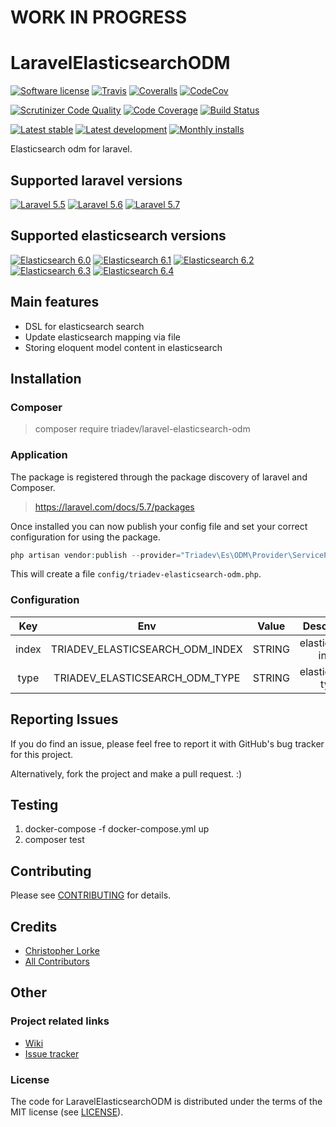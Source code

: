 # WORK IN PROGRESS

# LaravelElasticsearchODM

[![Software license][ico-license]](LICENSE)
[![Travis][ico-travis]][link-travis]
[![Coveralls](https://coveralls.io/repos/github/triadev/LaravelElasticsearchODM/badge.svg?branch=master)](https://coveralls.io/github/triadev/LaravelElasticsearchODM?branch=master)
[![CodeCov](https://codecov.io/gh/triadev/LaravelElasticsearchODM/branch/master/graph/badge.svg)](https://codecov.io/gh/triadev/LaravelElasticsearchODM)

[![Scrutinizer Code Quality](https://scrutinizer-ci.com/g/triadev/LaravelElasticsearchODM/badges/quality-score.png?b=master)](https://scrutinizer-ci.com/g/triadev/LaravelElasticsearchODM/?branch=master)
[![Code Coverage](https://scrutinizer-ci.com/g/triadev/LaravelElasticsearchODM/badges/coverage.png?b=master)](https://scrutinizer-ci.com/g/triadev/LaravelElasticsearchODM/?branch=master)
[![Build Status](https://scrutinizer-ci.com/g/triadev/LaravelElasticsearchODM/badges/build.png?b=master)](https://scrutinizer-ci.com/g/triadev/LaravelElasticsearchODM/build-status/master)

[![Latest stable][ico-version-stable]][link-packagist]
[![Latest development][ico-version-dev]][link-packagist]
[![Monthly installs][ico-downloads-monthly]][link-downloads]

Elasticsearch odm for laravel.

## Supported laravel versions
[![Laravel 5.5][icon-l55]][link-laravel]
[![Laravel 5.6][icon-l56]][link-laravel]
[![Laravel 5.7][icon-l57]][link-laravel]

## Supported elasticsearch versions
[![Elasticsearch 6.0][icon-e60]][link-elasticsearch]
[![Elasticsearch 6.1][icon-e61]][link-elasticsearch]
[![Elasticsearch 6.2][icon-e62]][link-elasticsearch]
[![Elasticsearch 6.3][icon-e63]][link-elasticsearch]
[![Elasticsearch 6.4][icon-e64]][link-elasticsearch]

## Main features
- DSL for elasticsearch search
- Update elasticsearch mapping via file
- Storing eloquent model content in elasticsearch

## Installation

### Composer
> composer require triadev/laravel-elasticsearch-odm

### Application
The package is registered through the package discovery of laravel and Composer.
>https://laravel.com/docs/5.7/packages

Once installed you can now publish your config file and set your correct configuration for using the package.
```php
php artisan vendor:publish --provider="Triadev\Es\ODM\Provider\ServiceProvider" --tag="config"
```

This will create a file ```config/triadev-elasticsearch-odm.php```.

### Configuration
| Key        | Env | Value           | Description | Default |
|:-------------:|:-------------:|:-------------:|:-----:|:-----:|
| index | TRIADEV_ELASTICSEARCH_ODM_INDEX | STRING | elasticsearch index | default_index |
| type | TRIADEV_ELASTICSEARCH_ODM_TYPE | STRING | elasticsearch type | null |

## Reporting Issues
If you do find an issue, please feel free to report it with GitHub's bug tracker for this project.

Alternatively, fork the project and make a pull request. :)

## Testing
1. docker-compose -f docker-compose.yml up
2. composer test

## Contributing
Please see [CONTRIBUTING](CONTRIBUTING.md) for details.

## Credits
- [Christopher Lorke][link-author]
- [All Contributors][link-contributors]

## Other

### Project related links
- [Wiki](https://github.com/triadev/LaravelElasticsearchODM/wiki)
- [Issue tracker](https://github.com/triadev/LaravelElasticsearchODM/issues)

### License
The code for LaravelElasticsearchODM is distributed under the terms of the MIT license (see [LICENSE](LICENSE)).

[ico-license]: https://img.shields.io/github/license/triadev/LaravelElasticsearchODM.svg?style=flat-square
[ico-version-stable]: https://img.shields.io/packagist/v/triadev/laravel-elasticsearch-odm.svg?style=flat-square
[ico-version-dev]: https://img.shields.io/packagist/vpre/triadev/laravel-elasticsearch-odm.svg?style=flat-square
[ico-downloads-monthly]: https://img.shields.io/packagist/dm/triadev/laravel-elasticsearch-odm.svg?style=flat-square
[ico-travis]: https://travis-ci.org/triadev/LaravelElasticsearchODM.svg?branch=master

[link-packagist]: https://packagist.org/packages/triadev/laravel-elasticsearch-odm
[link-downloads]: https://packagist.org/packages/triadev/laravel-elasticsearch-odm/stats
[link-travis]: https://travis-ci.org/triadev/LaravelElasticsearchODM

[icon-l55]: https://img.shields.io/badge/Laravel-5.5-brightgreen.svg?style=flat-square
[icon-l56]: https://img.shields.io/badge/Laravel-5.6-brightgreen.svg?style=flat-square
[icon-l57]: https://img.shields.io/badge/Laravel-5.7-brightgreen.svg?style=flat-square

[icon-e60]: https://img.shields.io/badge/Elasticsearch-6.0-brightgreen.svg?style=flat-square
[icon-e61]: https://img.shields.io/badge/Elasticsearch-6.1-brightgreen.svg?style=flat-square
[icon-e62]: https://img.shields.io/badge/Elasticsearch-6.2-brightgreen.svg?style=flat-square
[icon-e63]: https://img.shields.io/badge/Elasticsearch-6.3-brightgreen.svg?style=flat-square
[icon-e64]: https://img.shields.io/badge/Elasticsearch-6.4-brightgreen.svg?style=flat-square

[link-laravel]: https://laravel.com
[link-elasticsearch]: https://www.elastic.co/
[link-author]: https://github.com/triadev
[link-contributors]: ../../contributors